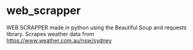 # web_scrapper

WEB SCRAPPER made in python using the Beautiful Soup and requests library.
Scrapes weather data from https://www.weather.com.au/nsw/sydney 

